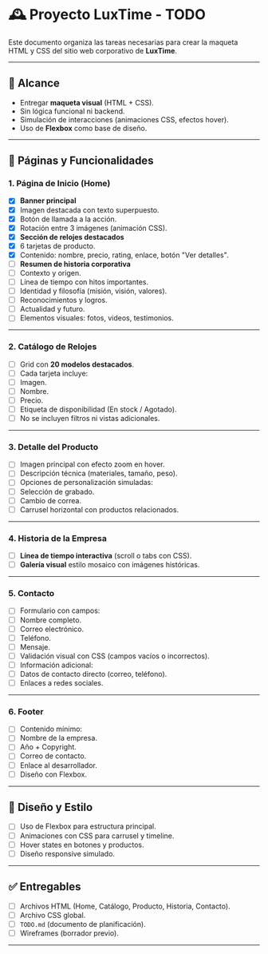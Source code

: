 # 🕰️ Proyecto LuxTime - TODO

Este documento organiza las tareas necesarias para crear la maqueta HTML y CSS del sitio web corporativo de **LuxTime**.

---

## 📌 Alcance

- Entregar **maqueta visual** (HTML + CSS).
- Sin lógica funcional ni backend.
- Simulación de interacciones (animaciones CSS, efectos hover).
- Uso de **Flexbox** como base de diseño.

---

## 📑 Páginas y Funcionalidades

### 1. Página de Inicio (Home)

- [X]  **Banner principal**
  - [X]  Imagen destacada con texto superpuesto.
  - [X]  Botón de llamada a la acción.
  - [X]  Rotación entre 3 imágenes (animación CSS).
- [X]  **Sección de relojes destacados**
  - [X]  6 tarjetas de producto.
  - [X]  Contenido: nombre, precio, rating, enlace, botón "Ver detalles".
- [ ]  **Resumen de historia corporativa**
  - [ ]  Contexto y origen.
  - [ ]  Línea de tiempo con hitos importantes.
  - [ ]  Identidad y filosofía (misión, visión, valores).
  - [ ]  Reconocimientos y logros.
  - [ ]  Actualidad y futuro.
  - [ ]  Elementos visuales: fotos, videos, testimonios.

---

### 2. Catálogo de Relojes

- [ ]  Grid con **20 modelos destacados**.
- [ ]  Cada tarjeta incluye:
  - [ ]  Imagen.
  - [ ]  Nombre.
  - [ ]  Precio.
  - [ ]  Etiqueta de disponibilidad (En stock / Agotado).
- [ ]  No se incluyen filtros ni vistas adicionales.

---

### 3. Detalle del Producto

- [ ]  Imagen principal con efecto zoom en hover.
- [ ]  Descripción técnica (materiales, tamaño, peso).
- [ ]  Opciones de personalización simuladas:
  - [ ]  Selección de grabado.
  - [ ]  Cambio de correa.
- [ ]  Carrusel horizontal con productos relacionados.

---

### 4. Historia de la Empresa

- [ ]  **Línea de tiempo interactiva** (scroll o tabs con CSS).
- [ ]  **Galería visual** estilo mosaico con imágenes históricas.

---

### 5. Contacto

- [ ]  Formulario con campos:
  - [ ]  Nombre completo.
  - [ ]  Correo electrónico.
  - [ ]  Teléfono.
  - [ ]  Mensaje.
- [ ]  Validación visual con CSS (campos vacíos o incorrectos).
- [ ]  Información adicional:
  - [ ]  Datos de contacto directo (correo, teléfono).
  - [ ]  Enlaces a redes sociales.

---

### 6. Footer

- [ ]  Contenido mínimo:
  - [ ]  Nombre de la empresa.
  - [ ]  Año + Copyright.
  - [ ]  Correo de contacto.
  - [ ]  Enlace al desarrollador.
- [ ]  Diseño con Flexbox.

---

## 🎨 Diseño y Estilo

- [ ]  Uso de Flexbox para estructura principal.
- [ ]  Animaciones con CSS para carrusel y timeline.
- [ ]  Hover states en botones y productos.
- [ ]  Diseño responsive simulado.

---

## ✅ Entregables

- [ ]  Archivos HTML (Home, Catálogo, Producto, Historia, Contacto).
- [ ]  Archivo CSS global.
- [ ]  `TODO.md` (documento de planificación).
- [ ]  Wireframes (borrador previo).

---
